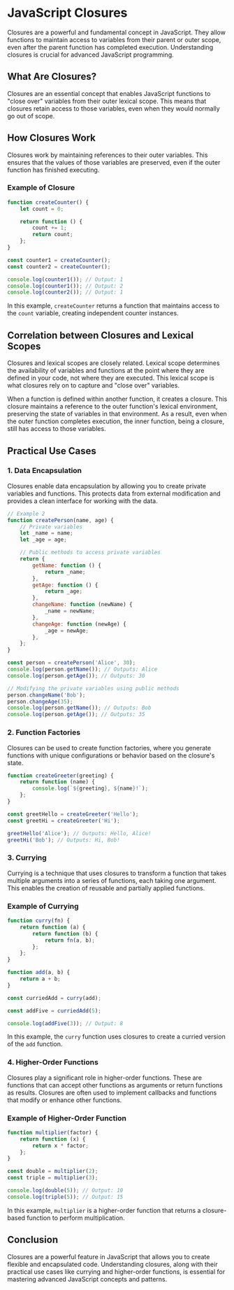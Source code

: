 # JavaScript Closures

Closures are a powerful and fundamental concept in JavaScript. They allow functions to maintain access to variables from their parent or outer scope, even after the parent function has completed execution. Understanding closures is crucial for advanced JavaScript programming.

## What Are Closures?

Closures are an essential concept that enables JavaScript functions to "close over" variables from their outer lexical scope. This means that closures retain access to those variables, even when they would normally go out of scope.

## How Closures Work

Closures work by maintaining references to their outer variables. This ensures that the values of those variables are preserved, even if the outer function has finished executing.

### Example of Closure

```javascript
function createCounter() {
    let count = 0;

    return function () {
        count += 1;
        return count;
    };
}

const counter1 = createCounter();
const counter2 = createCounter();

console.log(counter1()); // Output: 1
console.log(counter1()); // Output: 2
console.log(counter2()); // Output: 1
```

In this example, `createCounter` returns a function that maintains access to the `count` variable, creating independent counter instances.

## Correlation between Closures and Lexical Scopes

Closures and lexical scopes are closely related. Lexical scope determines the availability of variables and functions at the point where they are defined in your code, not where they are executed. This lexical scope is what closures rely on to capture and "close over" variables.

When a function is defined within another function, it creates a closure. This closure maintains a reference to the outer function's lexical environment, preserving the state of variables in that environment. As a result, even when the outer function completes execution, the inner function, being a closure, still has access to those variables.

## Practical Use Cases

### 1. Data Encapsulation

Closures enable data encapsulation by allowing you to create private variables and functions. This protects data from external modification and provides a clean interface for working with the data.

```javascript
// Example 2
function createPerson(name, age) {
    // Private variables
    let _name = name;
    let _age = age;

    // Public methods to access private variables
    return {
        getName: function () {
            return _name;
        },
        getAge: function () {
            return _age;
        },
        changeName: function (newName) {
            _name = newName;
        },
        changeAge: function (newAge) {
            _age = newAge;
        },
    };
}

const person = createPerson('Alice', 30);
console.log(person.getName()); // Outputs: Alice
console.log(person.getAge()); // Outputs: 30

// Modifying the private variables using public methods
person.changeName('Bob');
person.changeAge(35);
console.log(person.getName()); // Outputs: Bob
console.log(person.getAge()); // Outputs: 35
```

### 2. Function Factories

Closures can be used to create function factories, where you generate functions with unique configurations or behavior based on the closure's state.

```javascript
function createGreeter(greeting) {
    return function (name) {
        console.log(`${greeting}, ${name}!`);
    };
}

const greetHello = createGreeter('Hello');
const greetHi = createGreeter('Hi');

greetHello('Alice'); // Outputs: Hello, Alice!
greetHi('Bob'); // Outputs: Hi, Bob!
```

### 3. Currying

Currying is a technique that uses closures to transform a function that takes multiple arguments into a series of functions, each taking one argument. This enables the creation of reusable and partially applied functions.

### Example of Currying

```javascript
function curry(fn) {
    return function (a) {
        return function (b) {
            return fn(a, b);
        };
    };
}

function add(a, b) {
    return a + b;
}

const curriedAdd = curry(add);

const addFive = curriedAdd(5);

console.log(addFive(3)); // Output: 8
```

In this example, the `curry` function uses closures to create a curried version of the `add` function.

### 4. Higher-Order Functions

Closures play a significant role in higher-order functions. These are functions that can accept other functions as arguments or return functions as results. Closures are often used to implement callbacks and functions that modify or enhance other functions.

### Example of Higher-Order Function

```javascript
function multiplier(factor) {
    return function (x) {
        return x * factor;
    };
}

const double = multiplier(2);
const triple = multiplier(3);

console.log(double(5)); // Output: 10
console.log(triple(5)); // Output: 15
```

In this example, `multiplier` is a higher-order function that returns a closure-based function to perform multiplication.

## Conclusion

Closures are a powerful feature in JavaScript that allows you to create flexible and encapsulated code. Understanding closures, along with their practical use cases like currying and higher-order functions, is essential for mastering advanced JavaScript concepts and patterns.
